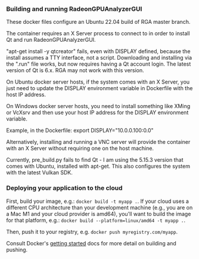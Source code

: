 ### Building and running RadeonGPUAnalyzerGUI

These docker files configure an Ubuntu 22.04 build of RGA master branch.

The container requires an X Server process to connect to in order to install Qt
and run RadeonGPUAnalyzerGUI.  

"apt-get install -y qtcreator" fails, even with DISPLAY defined, because 
the install assumes a TTY interface, not a script.  Downloading
and installing via the ".run" file works, but now requires
having a Qt account login.  The latest version of Qt is 6.x.  RGA may not 
work with this version.

On Ubuntu docker server hosts, if the system comes with an X Server, you just 
need to update the DISPLAY environment variable in Dockerfile with the host 
IP address.

On Windows docker server hosts, you need to install something like XMing 
or VcXsrv and then use your host IP address for the DISPLAY environment 
variable.

Example, in the Dockerfile: export DISPLAY="10.0.0.100:0.0"

Alternatively, installing and running a VNC server will provide
the container with an X Server without requiring one on the host machine.


Currently, pre_build.py fails to find Qt - I am using the 5.15.3 version 
that comes with Ubuntu, installed with apt-get.  This also configures the 
system with the latest Vulkan SDK.

### Deploying your application to the cloud

First, build your image, e.g.: `docker build -t myapp .`.
If your cloud uses a different CPU architecture than your development
machine (e.g., you are on a Mac M1 and your cloud provider is amd64),
you'll want to build the image for that platform, e.g.:
`docker build --platform=linux/amd64 -t myapp .`.

Then, push it to your registry, e.g. `docker push myregistry.com/myapp`.

Consult Docker's [getting started](https://docs.docker.com/go/get-started-sharing/)
docs for more detail on building and pushing.